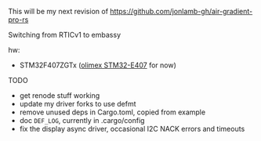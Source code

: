 This will be my next revision of https://github.com/jonlamb-gh/air-gradient-pro-rs

Switching from RTICv1 to embassy

hw:
* STM32F407ZGTx ([olimex STM32-E407](https://www.olimex.com/Products/ARM/ST/STM32-E407/open-source-hardware) for now)

TODO
* get renode stuff working
* update my driver forks to use defmt
* remove unused deps in Cargo.toml, copied from example
* doc `DEF_LOG`, currently in .cargo/config
* fix the display async driver, occasional I2C NACK errors and timeouts
